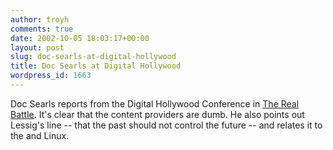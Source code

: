 ```yaml
---
author: troyh
comments: true
date: 2002-10-05 18:03:17+00:00
layout: post
slug: doc-searls-at-digital-hollywood
title: Doc Searls at Digital Hollywood
wordpress_id: 1663
---
```


Doc Searls reports from the Digital Hollywood Conference in [The Real Battle](http://www.linuxjournal.com/article.php?sid=6360). It's clear that the content providers are dumb. He also points out Lessig's line -- that the past should not control the future -- and relates it to the  and Linux.
